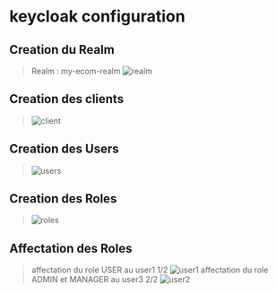 # keycloak configuration

## Creation du Realm
> Realm : my-ecom-realm
>![realm](https://user-images.githubusercontent.com/102327247/207452154-c9168eb7-459e-41ba-8265-e0e0e00338d1.PNG)
## Creation des clients
>![client](https://user-images.githubusercontent.com/102327247/207452312-271ea201-af77-4b62-a360-6c0ac177863e.PNG)
## Creation des Users
>![users](https://user-images.githubusercontent.com/102327247/207452393-76e25b03-5c82-489c-a085-fdc374b6bb9d.PNG)
## Creation des Roles
>![roles](https://user-images.githubusercontent.com/102327247/207452434-495b47f1-449c-411b-92fb-65e7f9e58000.PNG)
## Affectation des Roles
>affectation du role USER au user1
> 1/2
>![user1](https://user-images.githubusercontent.com/102327247/207452519-4156a125-dbb1-46bf-94fa-9006ba0f91b9.PNG)
>affectation du role ADMIN et MANAGER au user3
> 2/2
>![user2](https://user-images.githubusercontent.com/102327247/207452659-f24f9b2a-9a6e-4423-a6c5-b0b2c34ac77f.PNG)


